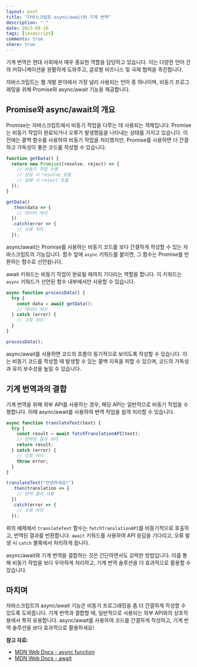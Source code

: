 ```yaml
---
layout: post
title: "자바스크립트 async/await와 기계 번역"
description: " "
date: 2023-09-10
tags: [javascript]
comments: true
share: true
---
```


기계 번역은 현대 사회에서 매우 중요한 역할을 담당하고 있습니다. 이는 다양한 언어 간의 커뮤니케이션을 원활하게 도와주고, 글로벌 비즈니스 및 국제 협력을 촉진합니다. 

자바스크립트는 웹 개발 분야에서 가장 널리 사용되는 언어 중 하나이며, 비동기 프로그래밍을 위해 Promise와 async/await 기능을 제공합니다.

## Promise와 async/await의 개요

Promise는 자바스크립트에서 비동기 작업을 다루는 데 사용되는 객체입니다. Promise는 비동기 작업이 완료되거나 오류가 발생했음을 나타내는 상태를 가지고 있습니다. 이전에는 콜백 함수를 사용하여 비동기 작업을 처리했지만, Promise를 사용하면 더 간결하고 가독성이 좋은 코드를 작성할 수 있습니다.

```javascript
function getData() {
  return new Promise((resolve, reject) => {
    // 비동기 작업 수행
    // 성공 시 resolve 호출
    // 실패 시 reject 호출
  });
}

getData()
  .then(data => {
    // 데이터 처리
  })
  .catch(error => {
    // 오류 처리
  });
```

async/await는 Promise를 사용하는 비동기 코드를 보다 간결하게 작성할 수 있는 자바스크립트의 기능입니다. 함수 앞에 `async` 키워드를 붙이면, 그 함수는 Promise를 반환하는 함수로 선언됩니다. 

await 키워드는 비동기 작업이 완료될 때까지 기다리는 역할을 합니다. 이 키워드는 `async` 키워드가 선언된 함수 내부에서만 사용할 수 있습니다.

```javascript
async function processData() {
  try {
    const data = await getData();
    // 데이터 처리
  } catch (error) {
    // 오류 처리
  }
}

processData();
```

async/await를 사용하면 코드의 흐름이 동기적으로 보이도록 작성할 수 있습니다. 이는 비동기 코드를 작성할 때 발생할 수 있는 콜백 지옥을 피할 수 있으며, 코드의 가독성과 유지 보수성을 높일 수 있습니다.

## 기계 번역과의 결합

기계 번역을 위해 외부 API를 사용하는 경우, 해당 API는 일반적으로 비동기 작업을 수행합니다. 이때 async/await를 사용하여 번역 작업을 쉽게 처리할 수 있습니다.

```javascript
async function translateText(text) {
  try {
    const result = await fetchTranslationAPI(text);
    // 번역된 결과 처리
    return result;
  } catch (error) {
    // 오류 처리
    throw error;
  }
}

translateText("안녕하세요!")
  .then(translation => {
    // 번역 결과 사용
  })
  .catch(error => {
    // 오류 처리
  });
```

위의 예제에서 `translateText` 함수는 `fetchTranslationAPI`를 비동기적으로 호출하고, 번역된 결과를 반환합니다. `await` 키워드를 사용하여 API 응답을 기다리고, 오류 발생 시 `catch` 블록에서 처리하게 됩니다.

async/await와 기계 번역을 결합하는 것은 간단하면서도 강력한 방법입니다. 이를 통해 비동기 작업을 보다 우아하게 처리하고, 기계 번역 솔루션을 더 효과적으로 활용할 수 있습니다.

## 마치며

자바스크립트의 async/await 기능은 비동기 프로그래밍을 좀 더 간결하게 작성할 수 있도록 도와줍니다. 기계 번역과 결합할 때, 일반적으로 사용되는 외부 API와의 상호작용에서 특히 유용합니다. async/await를 사용하여 코드를 간결하게 작성하고, 기계 번역 솔루션을 보다 효과적으로 활용하세요!

**참고 자료:**
- [MDN Web Docs - async function](https://developer.mozilla.org/en-US/docs/Web/JavaScript/Reference/Statements/async_function)
- [MDN Web Docs - await](https://developer.mozilla.org/en-US/docs/Web/JavaScript/Reference/Operators/await)